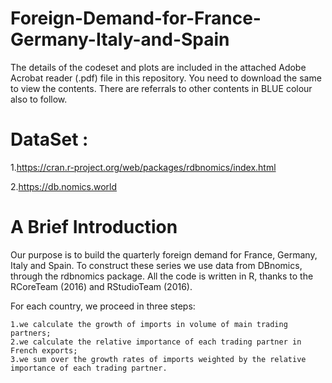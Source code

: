 # Foreign-Demand-for-France-Germany-Italy-and-Spain

The details of the codeset and plots are included in the attached Adobe Acrobat reader (.pdf) file in this repository. 
You need to download the same to view the contents. There are referrals to other contents in BLUE colour also to follow.

DataSet : 
=========
1.https://cran.r-project.org/web/packages/rdbnomics/index.html

2.https://db.nomics.world

A Brief Introduction
====================

Our purpose is to build the quarterly foreign demand for France, Germany, Italy and Spain. To construct these series we use data from DBnomics, through the rdbnomics package. All the code is written in R, thanks to the RCoreTeam (2016) and RStudioTeam (2016).

For each country, we proceed in three steps:

    1.we calculate the growth of imports in volume of main trading partners;
    2.we calculate the relative importance of each trading partner in French exports;
    3.we sum over the growth rates of imports weighted by the relative importance of each trading partner.


